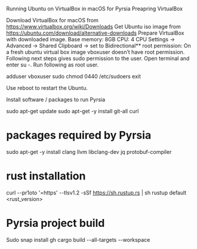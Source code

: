 Running Ubuntu on VirtualBox in macOS for Pyrsia
Preapring VirtualBox


Download VirtualBox for macOS from https://www.virtualbox.org/wiki/Downloads
Get Ubuntu iso image from https://ubuntu.com/download/alternative-downloads
Prepare VirtualBox with downloaded image.
Base memory: 8GB
CPU: 4 CPU
Settings -> Advanced -> Shared Clipboard -> set to Bidirectional**
root permission: On a fresh ubuntu virtual box image vboxuser doesn’t have root permission. Following next steps gives sudo permission to the user. Open terminal and enter su -. Run following as root user.


adduser vboxuser sudo
chmod 0440 /etc/sudoers
exit


Use reboot to restart the Ubuntu.


Install software / packages to run Pyrsia


sudo apt-get update
sudo apt-get -y install git-all curl
# packages required by Pyrsia
sudo apt-get -y install clang llvm libclang-dev jq protobuf-compiler
# rust installation
curl --pr1oto '=https' --tlsv1.2 -sSf https://sh.rustup.rs | sh
rustup default <rust_version>
# Pyrsia project build
Sudo snap install gh
cargo build --all-targets --workspace
